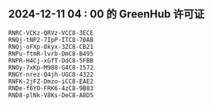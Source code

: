 ## 2024-12-11 04 : 00 的 GreenHub 许可证
```
RNRC-VCKz-QRVz-VCC8-3ECE
RNQj-tNP2-7IpP-ITC8-70AB
RNQj-oFXp-0kyx-3ZC8-CB21
RNPu-ftmR-lvrb-DmC8-B495
RNPR-H4Cj-xGfT-DdC8-5FBB
RNOy-7xKp-M988-G4C8-1572
RNGY-nrez-Q4jh-UGC8-4322
RNFK-2jFZ-Dmzo-iCC8-EAE2
RNDe-f6YO-FRK6-4zC8-9B83
RND8-plNk-V8Ks-DeC8-A8D5
```

